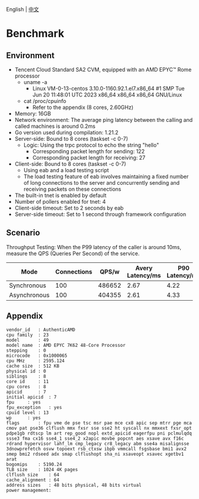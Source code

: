 English | [中文](benchmark.zh_CN.md)

# Benchmark

## Environment

* Tencent Cloud Standard SA2 CVM, equipped with an AMD EPYC™ Rome processor
  * uname -a
    * Linux VM-0-13-centos 3.10.0-1160.92.1.el7.x86_64 #1 SMP Tue Jun 20 11:48:01 UTC 2023 x86_64 x86_64 x86_64 GNU/Linux
  * cat /proc/cpuinfo
    * Refer to the appendix (8 cores, 2.60GHz)
* Memory: 16GB
* Network environment: The average ping latency between the calling and called machines is around 0.2ms
* Go version used during compilation: 1.21.2
* Server-side: Bound to 8 cores (taskset -c 0-7)
  * Logic: Using the trpc protocol to echo the string "hello"
    * Corresponding packet length for sending: 122
    * Corresponding packet length for receiving: 27
* Client-side: Bound to 8 cores (taskset -c 0-7)
  * Using eab and a load testing script
  * The load testing feature of eab involves maintaining a fixed number of long connections to the server and concurrently sending and receiving packets on these connections
* The built-in tnet is enabled by default
* Number of pollers enabled for tnet: 4
* Client-side timeout: Set to 2 seconds by eab
* Server-side timeout: Set to 1 second through framework configuration

## Scenario

Throughput Testing: When the P99 latency of the caller is around 10ms, measure the QPS (Queries Per Second) of the service.


|Mode|	Connections|	QPS/w|	Avery Latency/ms|	P90 Latency/ms|	P99 Latency/ms|	P999 Latency/ms|
|-|-|-|-|-|-|-|
|Synchronous|	100|	486652|	2.67|	4.22	|10.24	|16.76|
|Asynchronous|	100|	404355|	2.61|	4.33	|10.34	|16.07|

## Appendix

```shell
vendor_id	: AuthenticAMD
cpu family	: 23
model		: 49
model name	: AMD EPYC 7K62 48-Core Processor
stepping	: 0
microcode	: 0x1000065
cpu MHz		: 2595.124
cache size	: 512 KB
physical id	: 0
siblings	: 8
core id		: 11
cpu cores	: 8
apicid		: 7
initial apicid	: 7
fpu		: yes
fpu_exception	: yes
cpuid level	: 13
wp		: yes
flags		: fpu vme de pse tsc msr pae mce cx8 apic sep mtrr pge mca cmov pat pse36 clflush mmx fxsr sse sse2 ht syscall nx mmxext fxsr_opt pdpe1gb rdtscp lm art rep_good nopl extd_apicid eagerfpu pni pclmulqdq ssse3 fma cx16 sse4_1 sse4_2 x2apic movbe popcnt aes xsave avx f16c rdrand hypervisor lahf_lm cmp_legacy cr8_legacy abm sse4a misalignsse 3dnowprefetch osvw topoext rsb_ctxsw ibpb vmmcall fsgsbase bmi1 avx2 smep bmi2 rdseed adx smap clflushopt sha_ni xsaveopt xsavec xgetbv1 arat
bogomips	: 5190.24
TLB size	: 1024 4K pages
clflush size	: 64
cache_alignment	: 64
address sizes	: 48 bits physical, 48 bits virtual
power management:
```
